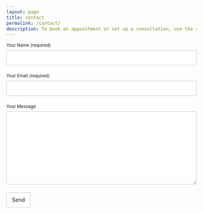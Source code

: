 ```yaml
---
layout: page
title: contact
permalink: /contact/
description: To book an appointment or set up a consultation, use the contact form below.
---
```

 <input type="text" name="_gotcha" style="display:none" />
 <form id="fs-frm" name="simple-contact-form" accept-charset="utf-8" action="https://formspree.io/f/xknyoqrd" method="post">
   <fieldset id="fs-frm-inputs">
     <label for="full-name">Your Name (required)</label>
     <input type="text" name="name" id="full-name" placeholder="" required="" data-kpxc-id="full-name">
     <label for="email-address">Your Email (required)</label>
     <input type="email" name="_replyto" id="email-address" placeholder="" required="" data-kpxc-id="email-address">
     <label for="message">Your Message</label>
     <textarea rows="10" name="message" id="message" placeholder="" required=""></textarea>
     <input type="hidden" name="_subject" id="email-subject" value="Contact Form Submission">
   </fieldset>
   <input type="submit" value="Send">
 </form><style>/* reset */
 #fs-frm input,
 #fs-frm select,
 #fs-frm button,
 #fs-frm textarea,
 #fs-frm fieldset,
 #fs-frm optgroup,
 #fs-frm label {
   font-family: inherit;
   font-size: 100%;
   color: inherit;
   border: none;
   border-radius: 0;
   display: block;
   width: 100%;
   padding: 0;
   margin: 0;
   -webkit-appearance: none;
   -moz-appearance: none;
 }
 #fs-frm label,
 #fs-frm legend {
   font-size: .825em;
   margin-bottom: .5em;
 }
 /* border, padding, margin, width */
 #fs-frm input,
 #fs-frm select,
 #fs-frm button,
 #fs-frm textarea {
   border: 1px solid rgba(0,0,0,0.2);
   background-color: rgba(255,255,255,0.9);
   padding: .75em 1em;
   margin-bottom: 1.5em;
 }
 #fs-frm input:focus,
 #fs-frm select:focus,
 #fs-frm textarea:focus {
   background-color: white;
   outline-style: solid;
   outline-width: thin;
   outline-color: gray;
   outline-offset: -1px;
 }
 #fs-frm [type="text"],
 #fs-frm [type="email"] {
   width: 100%;
 }
 #fs-frm button,
 #fs-frm [type="button"],
 #fs-frm [type="submit"],
 #fs-frm [type="reset"] {
   width: auto;
   cursor: pointer;
   -webkit-appearance: button;
   -moz-appearance: button;
   appearance: button;
 }
 #fs-frm button:focus,
 #fs-frm [type="button"]:focus,
 #fs-frm [type="submit"]:focus,
 #fs-frm [type="reset"]:focus {
   outline: none;
 }
 #fs-frm [type="submit"],
 #fs-frm [type="reset"] {
   margin-bottom: 0;
 }
 #fs-frm button,
 #fs-frm select {
   text-transform: none;
 }

 /* address, locale */
 #fs-frm fieldset.locale input[name="city"],
 #fs-frm fieldset.locale select[name="state"],
 #fs-frm fieldset.locale input[name="postal-code"] {
   display: inline;
 }
 #fs-frm fieldset.locale input[name="city"] {
   width: 52%;
 }
 #fs-frm fieldset.locale select[name="state"],
 #fs-frm fieldset.locale input[name="postal-code"] {
   width: 20%;
 }
 #fs-frm fieldset.locale input[name="city"],
 #fs-frm fieldset.locale select[name="state"] {
   margin-right: 3%;
 }
 </style>
